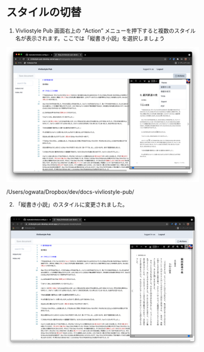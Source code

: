 # スタイルの切替

1. Vivliostyle Pub 画面右上の “Action” メニューを押下すると複数のスタイル名が表示されます。ここでは「縦書き小説」を選択しましょう

![ ](images/functions-of-the-actions-menu/switching-styles/fig-1.png)

/Users/ogwata/Dropbox/dev/docs-vivliostyle-pub/

2. 「縦書き小説」のスタイルに変更されました。

![ ](images/functions-of-the-actions-menu/switching-styles/fig-2.png)